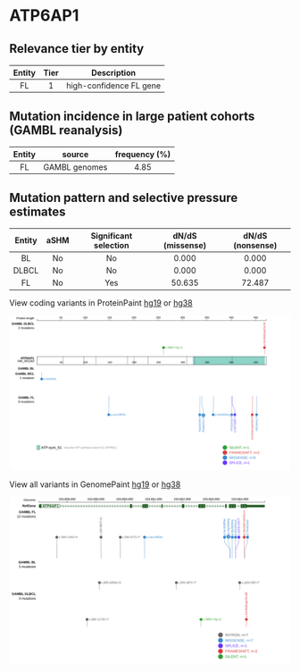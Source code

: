 # ATP6AP1

## Relevance tier by entity

|Entity|Tier|Description            |
|:------:|:----:|-----------------------|
|FL    |1   |high-confidence FL gene|

## Mutation incidence in large patient cohorts (GAMBL reanalysis)

|Entity|source       |frequency (%)|
|:------:|:-------------:|:-------------:|
|FL    |GAMBL genomes|4.85         |

## Mutation pattern and selective pressure estimates

|Entity|aSHM|Significant selection|dN/dS (missense)|dN/dS (nonsense)|
|:------:|:----:|:---------------------:|:----------------:|:----------------:|
|BL    |No  |No                   | 0.000          | 0.000          |
|DLBCL |No  |No                   | 0.000          | 0.000          |
|FL    |No  |Yes                  |50.635          |72.487          |



View coding variants in ProteinPaint [hg19](https://morinlab.github.io/LLMPP/GAMBL/ATP6AP1_protein.html)  or [hg38](https://morinlab.github.io/LLMPP/GAMBL/ATP6AP1_protein_hg38.html)

![image](images/proteinpaint/ATP6AP1_NM_001183.svg)

View all variants in GenomePaint [hg19](https://morinlab.github.io/LLMPP/GAMBL/ATP6AP1.html)  or [hg38](https://morinlab.github.io/LLMPP/GAMBL/ATP6AP1_hg38.html)

![image](images/proteinpaint/ATP6AP1.svg)
